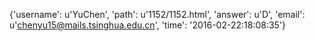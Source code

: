 {'username': u'YuChen', 'path': u'1152/1152.html', 'answer': u'D', 'email': u'chenyu15@mails.tsinghua.edu.cn', 'time': '2016-02-22:18:08:35'}